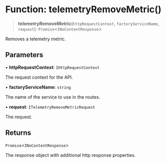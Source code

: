 # Function: telemetryRemoveMetric()

> **telemetryRemoveMetric**(`httpRequestContext`, `factoryServiceName`, `request`): `Promise`\<`INoContentResponse`\>

Removes a telemetry metric.

## Parameters

• **httpRequestContext**: `IHttpRequestContext`

The request context for the API.

• **factoryServiceName**: `string`

The name of the service to use in the routes.

• **request**: `ITelemetryRemoveMetricRequest`

The request.

## Returns

`Promise`\<`INoContentResponse`\>

The response object with additional http response properties.

